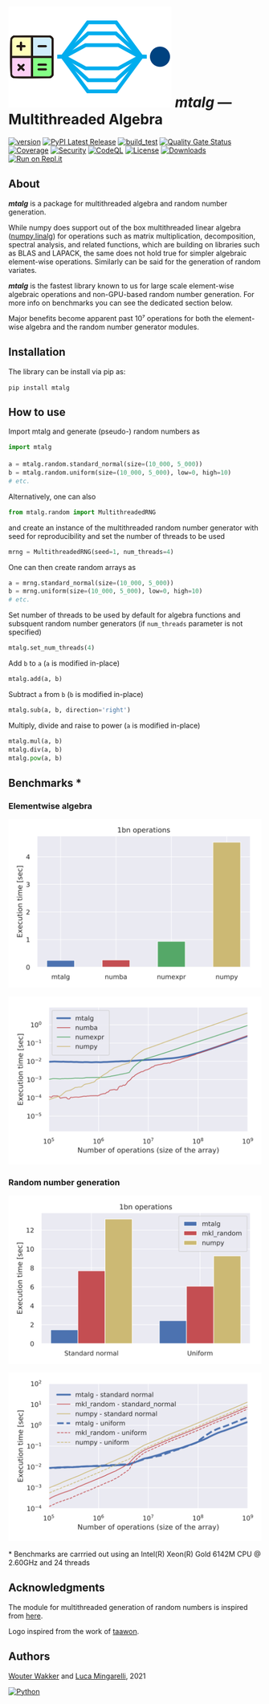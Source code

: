 # ![](https://github.com/WWakker/mtalg/raw/master/mtalg/__res/_MTA.png) *mtalg* — Multithreaded Algebra 

[![version](https://img.shields.io/badge/version-1.1.0-success.svg)](https://github.com/WWakker/mtalg)
[![PyPI Latest Release](https://img.shields.io/pypi/v/mtalg.svg)](https://pypi.org/project/mtalg/)
[![build_test](https://github.com/WWakker/mtalg/actions/workflows/build_test.yml/badge.svg)](https://github.com/WWakker/mtalg/actions?query=workflow%3A%22build+and+test%22++)
[![Quality Gate Status](https://sonarcloud.io/api/project_badges/measure?project=WWakker_mtalg&metric=alert_status)](https://sonarcloud.io/summary/overall?id=WWakker_mtalg)
[![Coverage](https://sonarcloud.io/api/project_badges/measure?project=WWakker_mtalg&metric=coverage)](https://sonarcloud.io/summary/overall?id=WWakker_mtalg)
[![Security](https://snyk-widget.herokuapp.com/badge/pip/mtalg/badge.svg)](https://snyk.io/vuln/pip:mtalg)
[![CodeQL](https://github.com/WWakker/mtalg/actions/workflows/codeql-analysis.yml/badge.svg)](https://github.com/WWakker/mtalg/actions/workflows/codeql-analysis.yml)
[![License](https://img.shields.io/pypi/l/mtalg.svg)](https://github.com/WWakker/mtalg/blob/master/LICENSE.txt)
[![Downloads](https://pepy.tech/badge/mtalg)](https://pepy.tech/project/mtalg)
[![Run on Repl.it](https://repl.it/badge/github/wwakker/mtalg)](https://replit.com/@lucamingarelli/Try-mtalg#main.py)


## About

***mtalg*** is a package for multithreaded algebra and random number generation.

While numpy does support out of the box multithreaded linear algebra 
([numpy.linalg](https://numpy.org/doc/stable/reference/routines.linalg.html)) 
for operations such as matrix multiplication, decomposition, spectral analysis, 
and related functions, which are building on libraries such as BLAS and LAPACK, 
the same does not hold true for simpler algebraic element-wise operations. 
Similarly can be said for the generation of random variates.

***mtalg*** is the fastest library known to us for large scale element-wise algebraic operations 
and non-GPU-based random number generation. For more info on benchmarks you can see the dedicated section below. 

Major benefits become apparent past 10⁷ operations for both the element-wise algebra and the random number generator modules.

## Installation
The library can be install via pip as:

`pip install mtalg`

## How to use
Import mtalg and generate (pseudo-) random numbers as

```python
import mtalg

a = mtalg.random.standard_normal(size=(10_000, 5_000))
b = mtalg.random.uniform(size=(10_000, 5_000), low=0, high=10)
# etc.
```

Alternatively, one can also
```python
from mtalg.random import MultithreadedRNG
```
and create an instance of the multithreaded random number generator with seed for reproducibility and set the number of threads to be used
```python
mrng = MultithreadedRNG(seed=1, num_threads=4)
```
One can then create random arrays as
```python
a = mrng.standard_normal(size=(10_000, 5_000))
b = mrng.uniform(size=(10_000, 5_000), low=0, high=10)
# etc.
```
Set number of threads to be used by default for algebra functions and subsquent random
number generators (if `num_threads` parameter is not specified)
```python
mtalg.set_num_threads(4)
```
Add `b` to `a` (`a` is modified in-place)
```python
mtalg.add(a, b)
```
Subtract `a` from `b` (`b` is modified in-place)
```python
mtalg.sub(a, b, direction='right')
```
Multiply, divide and raise to power (`a` is modified in-place)
```python
mtalg.mul(a, b)
mtalg.div(a, b)
mtalg.pow(a, b)
```

## Benchmarks *

### Elementwise algebra
![](https://github.com/WWakker/mtalg/raw/master/mtalg/__res/benchmark/benchmark_add_BARS.svg)

![](https://github.com/WWakker/mtalg/raw/master/mtalg/__res/benchmark/benchmark_add.svg)

### Random number generation

![](https://github.com/WWakker/mtalg/raw/master/mtalg/__res/benchmark/benchmark_rng_BAR.svg)

![](https://github.com/WWakker/mtalg/raw/master/mtalg/__res/benchmark/benchmark_rng.svg)

\* Benchmarks are carrried out using an Intel(R) Xeon(R) Gold 6142M CPU @ 2.60GHz and 24 threads

## Acknowledgments

The module for multithreaded generation of random numbers is inspired from [here](https://numpy.org/doc/stable/reference/random/multithreading.html).  

Logo inspired from the work of [taawon](https://www.vectorstock.com/royalty-free-vector/math-icon-isolated-on-white-background-from-vector-27710931).

## Authors
[Wouter Wakker](https://github.com/WWakker) 
and [Luca Mingarelli](https://github.com/LucaMingarelli), 
2021

[![Python](https://img.shields.io/static/v1?label=made%20with&message=Python&color=blue&style=for-the-badge&logo=Python&logoColor=white)](#)
